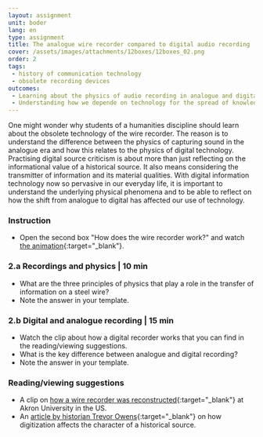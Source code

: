```yaml
---
layout: assignment
unit: boder
lang: en
type: assignment
title: The analogue wire recorder compared to digital audio recording
cover: /assets/images/attachments/12boxes/12boxes_02.png
order: 2
tags: 
 - history of communication technology
 - obsolete recording devices
outcomes:
 - Learning about the physics of audio recording in analogue and digital form
 - Understanding how we depende on technology for the spread of knowledge
---
```

 
One might wonder why students of a humanities discipline should learn about the obsolete technology of the wire recorder. The reason is to understand the difference between the physics of capturing sound in the analogue era and how this relates to the physics of digital technology. Practising digital source criticism is about more than just reflecting on the informational value of a historical source. It also means considering the transmitter of information and its material qualities. With digital information technology now so pervasive in our everyday life, it is important to understand the underlying physical phenomena and to be able to reflect on how the shift from analogue to digital has affected our use of technology.
 
<!-- more -->

<!-- briefing-student -->

### Instruction
<!-- section-contents -->

- Open the second box "How does the wire recorder work?" and watch [the animation](https://allthingsmoving.com/DB_interactive_2018_07_07/){:target="_blank"}.

<!-- section -->

### 2.a  Recordings and physics | 10 min
<!-- section-contents -->

- What are the three principles of physics that play a role in the transfer of information on  a steel wire?
- Note the answer in your template.

<!-- section -->

### 2.b  Digital and analogue recording | 15 min
<!-- section-contents -->

- Watch the clip about how a digital recorder works that you can find in the reading/viewing suggestions.
- What is the key difference between analogue and digital recording?
- Note the answer in your template.

<!-- section -->

### Reading/viewing  suggestions
<!-- section-contents -->

- A clip on [how a wire recorder was reconstructed](https://www.youtube.com/watch?v=sOyOH_kWAdQ){:target="_blank"} at Akron University in the US.
- An [article by historian Trevor Owens](http://www.trevorowens.org/2015/12/digital-sources-digital-archives-the-evidentiary-basis-of-digital-history-draft/){:target="_blank"} on how digitization affects the character of a historical source.

<!-- briefing-teacher -->
